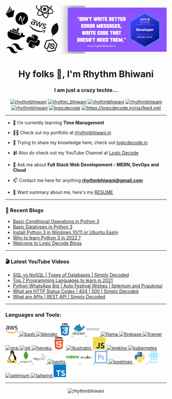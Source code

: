 # ![RHYTHM BHIWANI BANNER](/assets/banner.jpg)

<h1 align="center">Hy folks 🙂, I'm Rhythm Bhiwani</h1>
<h3 align="center">I am just a crazy techie...</h3>
<p align="center">
<a href="https://rhythmbhiwani.in" target="blank"><img align="center" src="https://img.icons8.com/color/96/000000/domain--v1.png" alt="rhythmbhiwani" height="40" width="40" /></a>
<a href="https://twitter.com/rhythm_bhiwani" target="blank"><img align="center" src="https://raw.githubusercontent.com/rahuldkjain/github-profile-readme-generator/master/src/images/icons/Social/twitter.svg" alt="rhythm_bhiwani" height="30" width="40" /></a>
<a href="https://linkedin.com/in/rhythmbhiwani" target="blank"><img align="center" src="https://raw.githubusercontent.com/rahuldkjain/github-profile-readme-generator/master/src/images/icons/Social/linked-in-alt.svg" alt="rhythmbhiwani" height="30" width="40" /></a>
<a href="https://fb.com/rhythmbhiwani" target="blank"><img align="center" src="https://raw.githubusercontent.com/rahuldkjain/github-profile-readme-generator/master/src/images/icons/Social/facebook.svg" alt="rhythmbhiwani" height="30" width="40" /></a>
<a href="https://instagram.com/rhythmbhiwani" target="blank"><img align="center" src="https://raw.githubusercontent.com/rahuldkjain/github-profile-readme-generator/master/src/images/icons/Social/instagram.svg" alt="rhythmbhiwani" height="30" width="40" /></a>
<a href="https://www.youtube.com/c/logicdecode" target="blank"><img align="center" src="https://raw.githubusercontent.com/rahuldkjain/github-profile-readme-generator/master/src/images/icons/Social/youtube.svg" alt="logicdecode" height="30" width="40" /></a>
<a href="https://logicdecode.in/rss/feed.xml" target="blank"><img align="center" src="https://raw.githubusercontent.com/rahuldkjain/github-profile-readme-generator/master/src/images/icons/Social/rss.svg" alt="https://logicdecode.in/rss/feed.xml" height="30" width="40" /></a>
</p>

---

- 🌱 I’m currently learning **Time Management**

- 👨‍💻 Check out my portfolio at [rhythmbhiwani.in](https://rhythmbhiwani.in)

- 📝 Trying to share my knowledge here, check out [logicdecode.in](https://logicdecode.in)

- 📹 Also do check out my YouTube Channel at [Logic Decode](https://youtube.com/logicdecode)

- 💬 Ask me about **Full Stack Web Developement - MERN, DevOps and Cloud**

- 📫 Contact me here for anything **rhythmbhiwani@gmail.com**

- 📄 Want summary about me, here's my [RESUME](https://rhythmbhiwani.in/downloads/RESUME.pdf)

---

### 📝 Recent Blogs
<!-- BLOG-POST-LIST:START -->
- [Basic Conditional Operations in Python 3](https://logicdecode.in/blog/basic-conditional-operations-in-python-3)
- [Basic Datatypes in Python 3](https://logicdecode.in/blog/basic-datatypes-in-python-3)
- [Install Python 3 in Windows 10/11 or Ubuntu Easily](https://logicdecode.in/blog/install-python-in-windows-and-linux)
- [Why to learn Python 3 in 2022 ?](https://logicdecode.in/blog/why-to-learn-python-in-2022)
- [Welcome to Logic Decode Blogs](https://logicdecode.in/blog/welcome-blog)
<!-- BLOG-POST-LIST:END -->

---

### 🎬 Latest YouTube Videos
<!-- YOUTUBE:START -->
- [SQL vs NoSQL | Types of Databases | Simply Decoded](https://www.youtube.com/watch?v=f1F1ERdbdoE)
- [Top 7 Programming Languages to learn in 2021](https://www.youtube.com/watch?v=IwJn62i3JLc)
- [Python WhatsApp Bot | Auto Festival Wishes | Selenium and Pyautogui](https://www.youtube.com/watch?v=302cZx80xFY)
- [What are HTTP Status Codes | 404 | 500 | Simply Decoded](https://www.youtube.com/watch?v=QB7X5JwWF2U)
- [What are APIs | REST API | Simply Decoded](https://www.youtube.com/watch?v=qlT3gWvy30E)
<!-- YOUTUBE:END -->

---

<h3 align="left">Languages and Tools:</h3>
<p align="left"> <a href="https://aws.amazon.com" target="_blank" rel="noreferrer"> <img src="https://raw.githubusercontent.com/devicons/devicon/master/icons/amazonwebservices/amazonwebservices-original-wordmark.svg" alt="aws" width="40" height="40"/> </a> <a href="https://www.gnu.org/software/bash/" target="_blank" rel="noreferrer"> <img src="https://www.vectorlogo.zone/logos/gnu_bash/gnu_bash-icon.svg" alt="bash" width="40" height="40"/> </a> <a href="https://www.blender.org/" target="_blank" rel="noreferrer"> <img src="https://download.blender.org/branding/community/blender_community_badge_white.svg" alt="blender" width="40" height="40"/> </a> <a href="https://www.w3schools.com/css/" target="_blank" rel="noreferrer"> <img src="https://raw.githubusercontent.com/devicons/devicon/master/icons/css3/css3-original-wordmark.svg" alt="css3" width="40" height="40"/> </a> <a href="https://www.docker.com/" target="_blank" rel="noreferrer"> <img src="https://raw.githubusercontent.com/devicons/devicon/master/icons/docker/docker-original-wordmark.svg" alt="docker" width="40" height="40"/> </a> <a href="https://expressjs.com" target="_blank" rel="noreferrer"> <img src="https://raw.githubusercontent.com/devicons/devicon/master/icons/express/express-original-wordmark.svg" alt="express" width="40" height="40"/> </a> <a href="https://www.figma.com/" target="_blank" rel="noreferrer"> <img src="https://www.vectorlogo.zone/logos/figma/figma-icon.svg" alt="figma" width="40" height="40"/> </a> <a href="https://firebase.google.com/" target="_blank" rel="noreferrer"> <img src="https://www.vectorlogo.zone/logos/firebase/firebase-icon.svg" alt="firebase" width="40" height="40"/> </a> <a href="https://www.framer.com/" target="_blank" rel="noreferrer"> <img src="https://www.vectorlogo.zone/logos/framer/framer-icon.svg" alt="framer" width="40" height="40"/> </a> <a href="https://cloud.google.com" target="_blank" rel="noreferrer"> <img src="https://www.vectorlogo.zone/logos/google_cloud/google_cloud-icon.svg" alt="gcp" width="40" height="40"/> </a> <a href="https://git-scm.com/" target="_blank" rel="noreferrer"> <img src="https://www.vectorlogo.zone/logos/git-scm/git-scm-icon.svg" alt="git" width="40" height="40"/> </a> <a href="https://heroku.com" target="_blank" rel="noreferrer"> <img src="https://www.vectorlogo.zone/logos/heroku/heroku-icon.svg" alt="heroku" width="40" height="40"/> </a> <a href="https://www.w3.org/html/" target="_blank" rel="noreferrer"> <img src="https://raw.githubusercontent.com/devicons/devicon/master/icons/html5/html5-original-wordmark.svg" alt="html5" width="40" height="40"/> </a> <a href="https://www.adobe.com/in/products/illustrator.html" target="_blank" rel="noreferrer"> <img src="https://www.vectorlogo.zone/logos/adobe_illustrator/adobe_illustrator-icon.svg" alt="illustrator" width="40" height="40"/> </a> <a href="https://developer.mozilla.org/en-US/docs/Web/JavaScript" target="_blank" rel="noreferrer"> <img src="https://raw.githubusercontent.com/devicons/devicon/master/icons/javascript/javascript-original.svg" alt="javascript" width="40" height="40"/> </a> <a href="https://www.jenkins.io" target="_blank" rel="noreferrer"> <img src="https://www.vectorlogo.zone/logos/jenkins/jenkins-icon.svg" alt="jenkins" width="40" height="40"/> </a> <a href="https://kubernetes.io" target="_blank" rel="noreferrer"> <img src="https://www.vectorlogo.zone/logos/kubernetes/kubernetes-icon.svg" alt="kubernetes" width="40" height="40"/> </a> <a href="https://www.linux.org/" target="_blank" rel="noreferrer"> <img src="https://raw.githubusercontent.com/devicons/devicon/master/icons/linux/linux-original.svg" alt="linux" width="40" height="40"/> </a> <a href="https://www.mongodb.com/" target="_blank" rel="noreferrer"> <img src="https://raw.githubusercontent.com/devicons/devicon/master/icons/mongodb/mongodb-original-wordmark.svg" alt="mongodb" width="40" height="40"/> </a> <a href="https://www.mysql.com/" target="_blank" rel="noreferrer"> <img src="https://raw.githubusercontent.com/devicons/devicon/master/icons/mysql/mysql-original-wordmark.svg" alt="mysql" width="40" height="40"/> </a> <a href="https://nextjs.org/" target="_blank" rel="noreferrer"> <img src="https://cdn.worldvectorlogo.com/logos/nextjs-2.svg" alt="nextjs" width="40" height="40"/> </a> <a href="https://www.nginx.com" target="_blank" rel="noreferrer"> <img src="https://raw.githubusercontent.com/devicons/devicon/master/icons/nginx/nginx-original.svg" alt="nginx" width="40" height="40"/> </a> <a href="https://nodejs.org" target="_blank" rel="noreferrer"> <img src="https://raw.githubusercontent.com/devicons/devicon/master/icons/nodejs/nodejs-original-wordmark.svg" alt="nodejs" width="40" height="40"/> </a> <a href="https://www.photoshop.com/en" target="_blank" rel="noreferrer"> <img src="https://raw.githubusercontent.com/devicons/devicon/master/icons/photoshop/photoshop-line.svg" alt="photoshop" width="40" height="40"/> </a> <a href="https://postman.com" target="_blank" rel="noreferrer"> <img src="https://www.vectorlogo.zone/logos/getpostman/getpostman-icon.svg" alt="postman" width="40" height="40"/> </a> <a href="https://www.python.org" target="_blank" rel="noreferrer"> <img src="https://raw.githubusercontent.com/devicons/devicon/master/icons/python/python-original.svg" alt="python" width="40" height="40"/> </a> <a href="https://reactjs.org/" target="_blank" rel="noreferrer"> <img src="https://raw.githubusercontent.com/devicons/devicon/master/icons/react/react-original-wordmark.svg" alt="react" width="40" height="40"/> </a> <a href="https://www.selenium.dev" target="_blank" rel="noreferrer"> <img src="https://raw.githubusercontent.com/detain/svg-logos/780f25886640cef088af994181646db2f6b1a3f8/svg/selenium-logo.svg" alt="selenium" width="40" height="40"/> </a> <a href="https://tailwindcss.com/" target="_blank" rel="noreferrer"> <img src="https://www.vectorlogo.zone/logos/tailwindcss/tailwindcss-icon.svg" alt="tailwind" width="40" height="40"/> </a> <a href="https://www.typescriptlang.org/" target="_blank" rel="noreferrer"> <img src="https://raw.githubusercontent.com/devicons/devicon/master/icons/typescript/typescript-original.svg" alt="typescript" width="40" height="40"/> </a> </p>

---

<p align="center"><img align="center" src="https://github-readme-streak-stats.herokuapp.com/?user=rhythmbhiwani&" alt="rhythmbhiwani" /></p>
